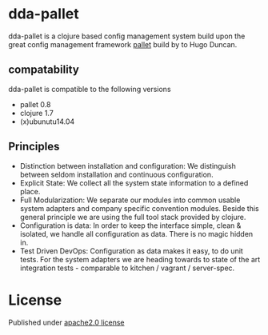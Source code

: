 # dda-pallet
dda-pallet is a clojure based config management system build upon the great config management framework [pallet](https://github.com/pallet/pallet) build by to Hugo Duncan.

## compatability
dda-pallet is compatible to the following versions
 * pallet 0.8
 * clojure 1.7
 * (x)ubunutu14.04

## Principles
 * Distinction between installation and configuration: We distinguish between seldom installation and continuous configuration.
 * Explicit State: We collect all the system state information to a defined place.
 * Full Modularization: We separate our modules into common usable system adapters and company specific convention modules. Beside this general principle we are using the full tool stack provided by clojure.
 * Configuration is data: In order to keep the interface simple, clean & isolated, we handle all configuration as data. There is no magic hidden in.
 * Test Driven DevOps: Configuration as data makes it easy, to do unit tests. For the system adapters we are heading towards to state of the art integration tests - comparable to kitchen / vagrant / server-spec.

# License
Published under [apache2.0 license](LICENSE.md)
